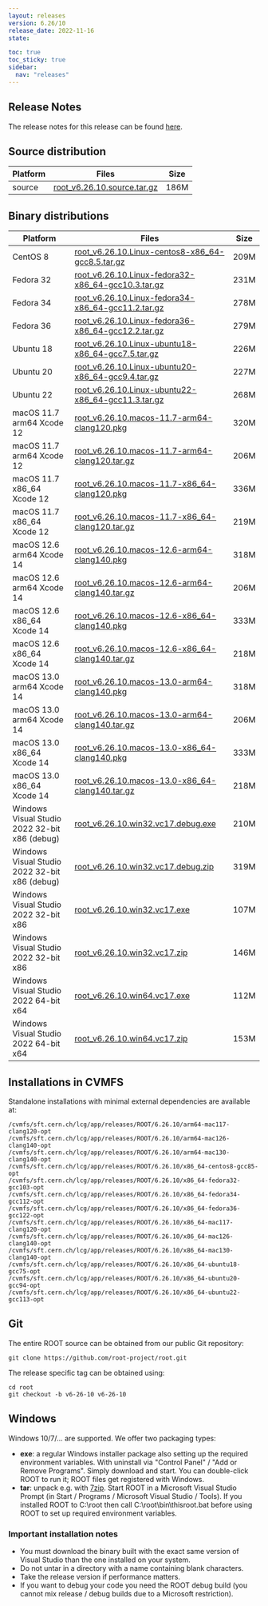 ```yaml
---
layout: releases
version: 6.26/10
release_date: 2022-11-16
state:

toc: true
toc_sticky: true
sidebar:
  nav: "releases"
---
```



## Release Notes

The release notes for this release can be found [here](https://root.cern/doc/v626/release-notes.html#release-6.2610).

## Source distribution

| Platform       | Files | Size |
|-----------|-------|-----|
| source | [root_v6.26.10.source.tar.gz](https://root.cern/download/root_v6.26.10.source.tar.gz) | 186M |


## Binary distributions

| Platform       | Files | Size |
|-----------|-------|-----|
| CentOS 8 | [root_v6.26.10.Linux-centos8-x86_64-gcc8.5.tar.gz](https://root.cern/download/root_v6.26.10.Linux-centos8-x86_64-gcc8.5.tar.gz) | 209M |
| Fedora 32 | [root_v6.26.10.Linux-fedora32-x86_64-gcc10.3.tar.gz](https://root.cern/download/root_v6.26.10.Linux-fedora32-x86_64-gcc10.3.tar.gz) | 231M |
| Fedora 34 | [root_v6.26.10.Linux-fedora34-x86_64-gcc11.2.tar.gz](https://root.cern/download/root_v6.26.10.Linux-fedora34-x86_64-gcc11.2.tar.gz) | 278M |
| Fedora 36 | [root_v6.26.10.Linux-fedora36-x86_64-gcc12.2.tar.gz](https://root.cern/download/root_v6.26.10.Linux-fedora36-x86_64-gcc12.2.tar.gz) | 279M |
| Ubuntu 18 | [root_v6.26.10.Linux-ubuntu18-x86_64-gcc7.5.tar.gz](https://root.cern/download/root_v6.26.10.Linux-ubuntu18-x86_64-gcc7.5.tar.gz) | 226M |
| Ubuntu 20 | [root_v6.26.10.Linux-ubuntu20-x86_64-gcc9.4.tar.gz](https://root.cern/download/root_v6.26.10.Linux-ubuntu20-x86_64-gcc9.4.tar.gz) | 227M |
| Ubuntu 22 | [root_v6.26.10.Linux-ubuntu22-x86_64-gcc11.3.tar.gz](https://root.cern/download/root_v6.26.10.Linux-ubuntu22-x86_64-gcc11.3.tar.gz) | 268M |
| macOS 11.7 arm64 Xcode 12 | [root_v6.26.10.macos-11.7-arm64-clang120.pkg](https://root.cern/download/root_v6.26.10.macos-11.7-arm64-clang120.pkg) | 320M |
| macOS 11.7 arm64 Xcode 12 | [root_v6.26.10.macos-11.7-arm64-clang120.tar.gz](https://root.cern/download/root_v6.26.10.macos-11.7-arm64-clang120.tar.gz) | 206M |
| macOS 11.7 x86_64 Xcode 12 | [root_v6.26.10.macos-11.7-x86_64-clang120.pkg](https://root.cern/download/root_v6.26.10.macos-11.7-x86_64-clang120.pkg) | 336M |
| macOS 11.7 x86_64 Xcode 12 | [root_v6.26.10.macos-11.7-x86_64-clang120.tar.gz](https://root.cern/download/root_v6.26.10.macos-11.7-x86_64-clang120.tar.gz) | 219M |
| macOS 12.6 arm64 Xcode 14 | [root_v6.26.10.macos-12.6-arm64-clang140.pkg](https://root.cern/download/root_v6.26.10.macos-12.6-arm64-clang140.pkg) | 318M |
| macOS 12.6 arm64 Xcode 14 | [root_v6.26.10.macos-12.6-arm64-clang140.tar.gz](https://root.cern/download/root_v6.26.10.macos-12.6-arm64-clang140.tar.gz) | 206M |
| macOS 12.6 x86_64 Xcode 14 | [root_v6.26.10.macos-12.6-x86_64-clang140.pkg](https://root.cern/download/root_v6.26.10.macos-12.6-x86_64-clang140.pkg) | 333M |
| macOS 12.6 x86_64 Xcode 14 | [root_v6.26.10.macos-12.6-x86_64-clang140.tar.gz](https://root.cern/download/root_v6.26.10.macos-12.6-x86_64-clang140.tar.gz) | 218M |
| macOS 13.0 arm64 Xcode 14 | [root_v6.26.10.macos-13.0-arm64-clang140.pkg](https://root.cern/download/root_v6.26.10.macos-13.0-arm64-clang140.pkg) | 318M |
| macOS 13.0 arm64 Xcode 14 | [root_v6.26.10.macos-13.0-arm64-clang140.tar.gz](https://root.cern/download/root_v6.26.10.macos-13.0-arm64-clang140.tar.gz) | 206M |
| macOS 13.0 x86_64 Xcode 14 | [root_v6.26.10.macos-13.0-x86_64-clang140.pkg](https://root.cern/download/root_v6.26.10.macos-13.0-x86_64-clang140.pkg) | 333M |
| macOS 13.0 x86_64 Xcode 14 | [root_v6.26.10.macos-13.0-x86_64-clang140.tar.gz](https://root.cern/download/root_v6.26.10.macos-13.0-x86_64-clang140.tar.gz) | 218M |
| Windows Visual Studio 2022 32-bit x86  (debug) | [root_v6.26.10.win32.vc17.debug.exe](https://root.cern/download/root_v6.26.10.win32.vc17.debug.exe) | 210M |
| Windows Visual Studio 2022 32-bit x86  (debug) | [root_v6.26.10.win32.vc17.debug.zip](https://root.cern/download/root_v6.26.10.win32.vc17.debug.zip) | 319M |
| Windows Visual Studio 2022 32-bit x86  | [root_v6.26.10.win32.vc17.exe](https://root.cern/download/root_v6.26.10.win32.vc17.exe) | 107M |
| Windows Visual Studio 2022 32-bit x86  | [root_v6.26.10.win32.vc17.zip](https://root.cern/download/root_v6.26.10.win32.vc17.zip) | 146M |
| Windows Visual Studio 2022 64-bit x64  | [root_v6.26.10.win64.vc17.exe](https://root.cern/download/root_v6.26.10.win64.vc17.exe) | 112M |
| Windows Visual Studio 2022 64-bit x64  | [root_v6.26.10.win64.vc17.zip](https://root.cern/download/root_v6.26.10.win64.vc17.zip) | 153M |

## Installations in CVMFS

Standalone installations with minimal external dependencies are available at:
~~~
/cvmfs/sft.cern.ch/lcg/app/releases/ROOT/6.26.10/arm64-mac117-clang120-opt
/cvmfs/sft.cern.ch/lcg/app/releases/ROOT/6.26.10/arm64-mac126-clang140-opt
/cvmfs/sft.cern.ch/lcg/app/releases/ROOT/6.26.10/arm64-mac130-clang140-opt
/cvmfs/sft.cern.ch/lcg/app/releases/ROOT/6.26.10/x86_64-centos8-gcc85-opt
/cvmfs/sft.cern.ch/lcg/app/releases/ROOT/6.26.10/x86_64-fedora32-gcc103-opt
/cvmfs/sft.cern.ch/lcg/app/releases/ROOT/6.26.10/x86_64-fedora34-gcc112-opt
/cvmfs/sft.cern.ch/lcg/app/releases/ROOT/6.26.10/x86_64-fedora36-gcc122-opt
/cvmfs/sft.cern.ch/lcg/app/releases/ROOT/6.26.10/x86_64-mac117-clang120-opt
/cvmfs/sft.cern.ch/lcg/app/releases/ROOT/6.26.10/x86_64-mac126-clang140-opt
/cvmfs/sft.cern.ch/lcg/app/releases/ROOT/6.26.10/x86_64-mac130-clang140-opt
/cvmfs/sft.cern.ch/lcg/app/releases/ROOT/6.26.10/x86_64-ubuntu18-gcc75-opt
/cvmfs/sft.cern.ch/lcg/app/releases/ROOT/6.26.10/x86_64-ubuntu20-gcc94-opt
/cvmfs/sft.cern.ch/lcg/app/releases/ROOT/6.26.10/x86_64-ubuntu22-gcc113-opt
~~~

## Git

The entire ROOT source can be obtained from our public Git repository:

~~~
git clone https://github.com/root-project/root.git
~~~
The release specific tag can be obtained using:
~~~
cd root
git checkout -b v6-26-10 v6-26-10
~~~


## Windows

Windows 10/7/... are supported. We offer two packaging types:

 * **exe**: a regular Windows installer package also setting up the required environment variables. With uninstall via "Control Panel" / "Add or Remove Programs". Simply download and start. You can double-click ROOT to run it; ROOT files get registered with Windows.
 * **tar**: unpack e.g. with [7zip](https://www.7-zip.org). Start ROOT in a Microsoft Visual Studio Prompt (in Start / Programs / Microsoft Visual Studio / Tools). If you installed ROOT to C:\root then call C:\root\bin\thisroot.bat before using ROOT to set up required environment variables.

### Important installation notes

 * You must download the binary built with the exact same version of Visual Studio than the one installed on your system.
 * Do not untar in a directory with a name containing blank characters.
 * Take the release version if performance matters.
 * If you want to debug your code you need the ROOT debug build (you cannot mix release / debug builds due to a Microsoft restriction).
